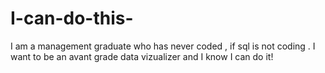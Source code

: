 # I-can-do-this-
I am a management graduate who has never coded , if sql is not coding . I want to be an avant grade data vizualizer and I know I can do it!
